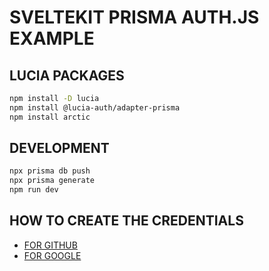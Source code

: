 # SVELTEKIT PRISMA AUTH.JS EXAMPLE

## LUCIA PACKAGES

```bash
npm install -D lucia
npm install @lucia-auth/adapter-prisma
npm install arctic
```

## DEVELOPMENT

```bash
npx prisma db push
npx prisma generate
npm run dev
```

## HOW TO CREATE THE CREDENTIALS

- [FOR GITHUB](https://docs.github.com/en/apps/oauth-apps/building-oauth-apps/creating-an-oauth-app)
- [FOR GOOGLE](https://developers.google.com/identity/protocols/oauth2/web-server#httprests)
